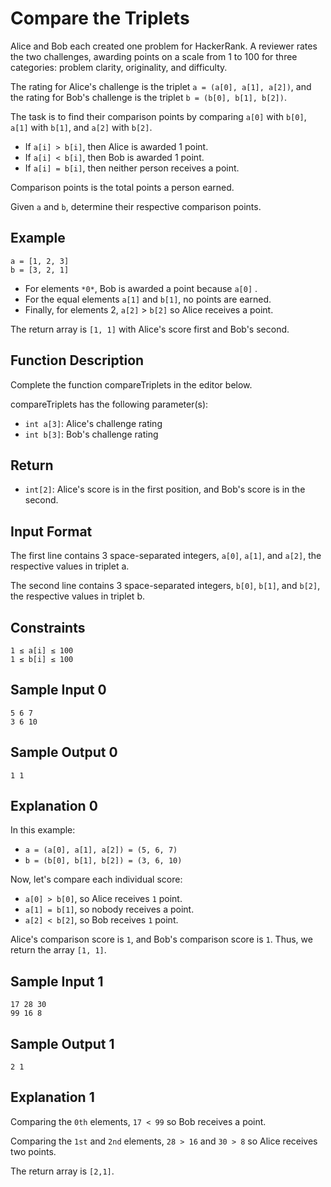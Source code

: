 # Compare the Triplets

Alice and Bob each created one problem for HackerRank. A reviewer rates the two challenges, awarding points on a scale from 1 to 100 for three categories: problem clarity, originality, and difficulty.

The rating for Alice's challenge is the triplet `a = (a[0], a[1], a[2])`, and the rating for Bob's challenge is the triplet `b = (b[0], b[1], b[2])`.

The task is to find their comparison points by comparing `a[0]` with `b[0]`, `a[1]` with `b[1]`, and `a[2]` with `b[2]`.

- If `a[i] > b[i]`, then Alice is awarded 1 point.
- If `a[i] < b[i]`, then Bob is awarded 1 point.
- If `a[i] = b[i]`, then neither person receives a point.

Comparison points is the total points a person earned.

Given `a` and `b`, determine their respective comparison points.

## Example

```
a = [1, 2, 3]
b = [3, 2, 1]
```
- For elements `*0*`, Bob is awarded a point because `a[0]` .
- For the equal elements `a[1]` and `b[1]`, no points are earned.
- Finally, for elements 2, `a[2]` > `b[2]` so Alice receives a point.

The return array is `[1, 1]` with Alice's score first and Bob's second.

## Function Description

Complete the function compareTriplets in the editor below.

compareTriplets has the following parameter(s):

- `int a[3]`: Alice's challenge rating
- `int b[3]`: Bob's challenge rating

## Return

- `int[2]`: Alice's score is in the first position, and Bob's score is in the second.

## Input Format

The first line contains 3 space-separated integers, `a[0]`, `a[1]`, and `a[2]`, the respective values in triplet a.

The second line contains 3 space-separated integers, `b[0]`, `b[1]`, and `b[2]`, the respective values in triplet b.

## Constraints

```
1 ≤ a[i] ≤ 100
1 ≤ b[i] ≤ 100
```

## Sample Input 0

```
5 6 7
3 6 10
```

## Sample Output 0

```
1 1
```

## Explanation 0

In this example:

- `a = (a[0], a[1], a[2]) = (5, 6, 7)`
- `b = (b[0], b[1], b[2]) = (3, 6, 10)`

Now, let's compare each individual score:

- `a[0] > b[0]`, so Alice receives `1` point.
- `a[1] = b[1]`, so nobody receives a point.
- `a[2] < b[2]`, so Bob receives `1` point.

Alice's comparison score is `1`, and Bob's comparison score is `1`. Thus, we return the array `[1, 1]`.

## Sample Input 1

```
17 28 30
99 16 8
```

## Sample Output 1

```
2 1
```

## Explanation 1

Comparing the `0th` elements, `17 < 99` so Bob receives a point.

Comparing the `1st` and `2nd` elements, `28 > 16` and `30 > 8` so Alice receives two points.

The return array is `[2,1]`.